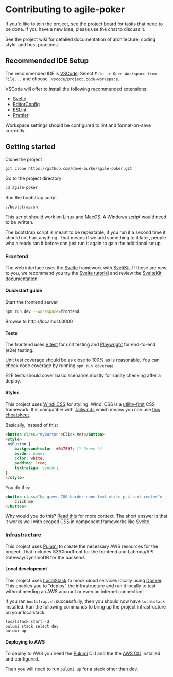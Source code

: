 # Contributing to agile-poker

If you'd like to join the project, see the project board for tasks that need to
be done. If you have a new idea, please use the chat to discuss it.

See the project wiki for detailed documentation of architecture, coding style, and best
practices.

## Recommended IDE Setup

The recommended IDE is [VSCode](https://code.visualstudio.com/). Select `File
-> Open Workspace from File...` and choose `.vscode/project.code-workspace`.

VSCode will offer to install the following recommended extensions:

- [Svelte](https://marketplace.visualstudio.com/items?itemName=svelte.svelte-vscode)
- [EditorConfig](https://marketplace.visualstudio.com/items?itemName=editorconfig.editorconfig)
- [ESLint](https://marketplace.visualstudio.com/items?itemName=dbaeumer.vscode-eslint)
- [Prettier](https://marketplace.visualstudio.com/items?itemName=esbenp.prettier-vscode)

Workspace settings should be configured to lint and format-on-save correctly.

## Getting started

Clone the project

```bash
git clone https://github.com/dave-burke/agile-poker.git
```

Go to the project directory

```bash
cd agile-poker
```

Run the bootstrap script

```bash
./bootstrap.sh
```

This script should work on Linux and MacOS. A Windows script would need to be
written.

The bootstrap script is meant to be repeatable; if you run it a second time it
should not hurt anything. That means if we add something to it later, people
who already ran it before can just run it again to gain the additional setup.

### Frontend

The web interface uses the [Svelte](https://svelte.dev/) framework with
[SveltKit](https://kit.svelte.dev/). If these are new to you, we recommend you
try the [Svelte tutorial](https://svelte.dev/tutorial/basics) and review the
[SvelteKit documentation](https://kit.svelte.dev/docs/introduction).

#### Quickstart guide

Start the frontend server

```bash
npm run dev --workspace=frontend
```

Browse to http://localhost:3000

#### Tests

The frontend uses [Vitest](https://vitest.dev/) for unit testing and
[Playwright](https://playwright.dev/) for end-to-end (e2e) testing.

Unit test coverage should be as close to 100% as is reasonable. You can check
code coverage by running `npm run coverage`.

E2E tests should cover basic scenarios mostly for sanity checking after a
deploy.

#### Styles

This project uses [Windi CSS](https://windicss.org/) for styling. Windi CSS is
a [utility-first](https://utilitycss.com/) CSS framework. It is compatible with
[Tailwinds](https://tailwindcss.com/) which means you can use [this
cheatsheet](https://tailwindcomponents.com/cheatsheet/).

Basically, instead of this:

```html
<button class="myButton">Click me!</button>
<style>
.myButton {
	background-color: #047857; /* Green */
	border: none;
	color: white;
	padding: 1rem;
	text-align: center;
}
</style>
```

You do this:

```html
<button class="bg-green-700 border-none text-white p-4 text-center">
	Click me!
</button>
```

Why would you do this? [Read
this](https://adamwathan.me/css-utility-classes-and-separation-of-concerns/)
for more context. The short answer is that it works well with scoped CSS in
component frameworks like Svelte.

### Infrastructure

This project uses [Pulumi](https://www.pulumi.com/) to create the necessary AWS
resources for the project. That includes S3/Cloudfront for the frontend and
Labmda/API Gateway/DynamoDB for the backend.

#### Local development

This project uses [LocalStack](https://localstack.cloud) to mock cloud services
locally using [Docker](https://docs.docker.com/).  This enables you to "deploy"
the infrastructure and run it locally to test without needing an AWS account or
even an internet connection!

If you ran `bootstrap.sh` successfully, then you should now have `localstack`
installed. Run the following commands to bring up the project infrastructure on
your localstack:

```
localstack start -d
pulumi stack select dev
pulumi up
```

#### Deploying to AWS

To deploy to AWS you need the [Pulumi](https://www.pulumi.com/) CLI and the the
[AWS CLI](https://aws.amazon.com/cli/) installed and configured.

Then you will need to run `pulumi up` for a stack other than dev.

